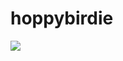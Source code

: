 # hoppybirdie
![](https://lh6.googleusercontent.com/I3DpVTc0rDStbZKZKudL4RA8mzBRMj5LvXlhXv6cI5eH7Jay1KAygH9sqQPtRK7l-tQ11YLjl_kILw=w1960-h2890)
